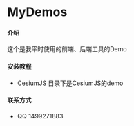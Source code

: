 # MyDemos

#### 介绍
这个是我平时使用的前端、后端工具的Demo


#### 安装教程
+ CesiumJS  目录下是CesiumJS的demo

#### 联系方式
+ QQ 1499271883